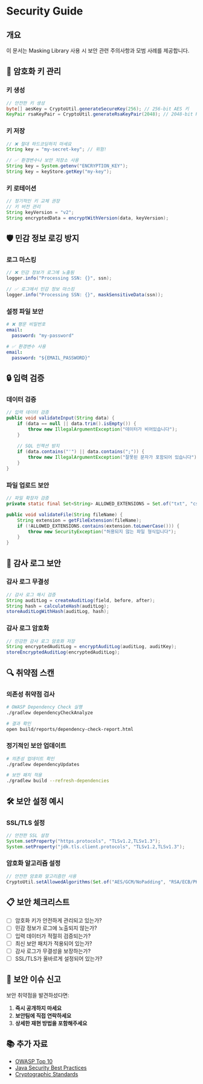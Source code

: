 # Security Guide

## 개요

이 문서는 Masking Library 사용 시 보안 관련 주의사항과 모범 사례를 제공합니다.

## 🔐 암호화 키 관리

### 키 생성
```java
// 안전한 키 생성
byte[] aesKey = CryptoUtil.generateSecureKey(256); // 256-bit AES 키
KeyPair rsaKeyPair = CryptoUtil.generateRsaKeyPair(2048); // 2048-bit RSA 키쌍
```

### 키 저장
```java
// ❌ 절대 하드코딩하지 마세요
String key = "my-secret-key"; // 위험!

// ✅ 환경변수나 보안 저장소 사용
String key = System.getenv("ENCRYPTION_KEY");
String key = keyStore.getKey("my-key");
```

### 키 로테이션
```java
// 정기적인 키 교체 권장
// 키 버전 관리
String keyVersion = "v2";
String encryptedData = encryptWithVersion(data, keyVersion);
```

## 🛡️ 민감 정보 로깅 방지

### 로그 마스킹
```java
// ❌ 민감 정보가 로그에 노출됨
logger.info("Processing SSN: {}", ssn);

// ✅ 로그에서 민감 정보 마스킹
logger.info("Processing SSN: {}", maskSensitiveData(ssn));
```

### 설정 파일 보안
```yaml
# ❌ 평문 비밀번호
email:
  password: "my-password"

# ✅ 환경변수 사용
email:
  password: "${EMAIL_PASSWORD}"
```

## 🔒 입력 검증

### 데이터 검증
```java
// 입력 데이터 검증
public void validateInput(String data) {
    if (data == null || data.trim().isEmpty()) {
        throw new IllegalArgumentException("데이터가 비어있습니다");
    }
    
    // SQL 인젝션 방지
    if (data.contains("'") || data.contains(";")) {
        throw new IllegalArgumentException("잘못된 문자가 포함되어 있습니다");
    }
}
```

### 파일 업로드 보안
```java
// 파일 확장자 검증
private static final Set<String> ALLOWED_EXTENSIONS = Set.of("txt", "csv", "json");

public void validateFile(String fileName) {
    String extension = getFileExtension(fileName);
    if (!ALLOWED_EXTENSIONS.contains(extension.toLowerCase())) {
        throw new SecurityException("허용되지 않는 파일 형식입니다");
    }
}
```

## 🚨 감사 로그 보안

### 감사 로그 무결성
```java
// 감사 로그 해시 검증
String auditLog = createAuditLog(field, before, after);
String hash = calculateHash(auditLog);
storeAuditLogWithHash(auditLog, hash);
```

### 감사 로그 암호화
```java
// 민감한 감사 로그 암호화 저장
String encryptedAuditLog = encryptAuditLog(auditLog, auditKey);
storeEncryptedAuditLog(encryptedAuditLog);
```

## 🔍 취약점 스캔

### 의존성 취약점 검사
```bash
# OWASP Dependency Check 실행
./gradlew dependencyCheckAnalyze

# 결과 확인
open build/reports/dependency-check-report.html
```

### 정기적인 보안 업데이트
```bash
# 의존성 업데이트 확인
./gradlew dependencyUpdates

# 보안 패치 적용
./gradlew build --refresh-dependencies
```

## 🛠️ 보안 설정 예시

### SSL/TLS 설정
```java
// 안전한 SSL 설정
System.setProperty("https.protocols", "TLSv1.2,TLSv1.3");
System.setProperty("jdk.tls.client.protocols", "TLSv1.2,TLSv1.3");
```

### 암호화 알고리즘 설정
```java
// 안전한 암호화 알고리즘만 사용
CryptoUtil.setAllowedAlgorithms(Set.of("AES/GCM/NoPadding", "RSA/ECB/PKCS1Padding"));
```

## 📋 보안 체크리스트

- [ ] 암호화 키가 안전하게 관리되고 있는가?
- [ ] 민감 정보가 로그에 노출되지 않는가?
- [ ] 입력 데이터가 적절히 검증되는가?
- [ ] 최신 보안 패치가 적용되어 있는가?
- [ ] 감사 로그가 무결성을 보장하는가?
- [ ] SSL/TLS가 올바르게 설정되어 있는가?

## 🚨 보안 이슈 신고

보안 취약점을 발견하셨다면:

1. **즉시 공개하지 마세요**
2. **보안팀에 직접 연락하세요**
3. **상세한 재현 방법을 포함해주세요**

## 📚 추가 자료

- [OWASP Top 10](https://owasp.org/www-project-top-ten/)
- [Java Security Best Practices](https://docs.oracle.com/javase/8/docs/technotes/guides/security/)
- [Cryptographic Standards](https://www.nist.gov/cryptography) 